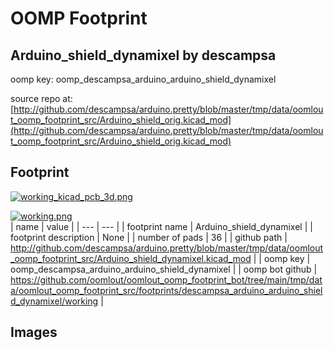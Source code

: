 # OOMP Footprint  
## Arduino_shield_dynamixel  by descampsa  
  
oomp key: oomp_descampsa_arduino_arduino_shield_dynamixel  
  
source repo at: [http://github.com/descampsa/arduino.pretty/blob/master/tmp/data/oomlout_oomp_footprint_src/Arduino_shield_orig.kicad_mod](http://github.com/descampsa/arduino.pretty/blob/master/tmp/data/oomlout_oomp_footprint_src/Arduino_shield_orig.kicad_mod)  
## Footprint  
  
[![working_kicad_pcb_3d.png](working_kicad_pcb_3d_600.png)](working_kicad_pcb_3d.png)  
  
[![working.png](working_600.png)](working.png)  
| name | value | 
| --- | --- | 
| footprint name | Arduino_shield_dynamixel | 
| footprint description | None | 
| number of pads | 36 | 
| github path | http://github.com/descampsa/arduino.pretty/blob/master/tmp/data/oomlout_oomp_footprint_src/Arduino_shield_dynamixel.kicad_mod | 
| oomp key | oomp_descampsa_arduino_arduino_shield_dynamixel | 
| oomp bot github | https://github.com/oomlout/oomlout_oomp_footprint_bot/tree/main/tmp/data/oomlout_oomp_footprint_src/footprints/descampsa_arduino_arduino_shield_dynamixel/working | 
## Images  
